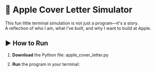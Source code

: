# 🍎 Apple Cover Letter Simulator

This fun little terminal simulation is not just a program—it's a story.  
A reflection of who I am, what I’ve built, and why I want to build at Apple.

## ▶️ How to Run

1. **Download** the Python file:
apple_cover_letter.py

2. **Run** the program in your terminal:
